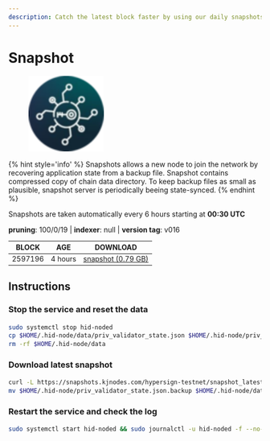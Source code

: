 ```yaml
---
description: Catch the latest block faster by using our daily snapshots.
---
```


# Snapshot

<figure><img src="https://raw.githubusercontent.com/kj89/cosmos-images/main/logos/hypersign.png" width="150" alt=""><figcaption></figcaption></figure>

{% hint style='info' %}
Snapshots allows a new node to join the network by recovering application state from a backup file. 
Snapshot contains compressed copy of chain data directory. To keep backup files as small as plausible, 
snapshot server is periodically beeing state-synced.
{% endhint %}

Snapshots are taken automatically every 6 hours starting at **00:30 UTC**

**pruning**: 100/0/19 | **indexer**: null | **version tag**: v016

| BLOCK             | AGE             | DOWNLOAD                                                                                            |
| ----------------- | --------------- | --------------------------------------------------------------------------------------------------- |
| 2597196 | 4 hours | [snapshot (0.79 GB)](https://snapshots.kjnodes.com/hypersign-testnet/snapshot\_latest.tar.lz4) |

## Instructions

### Stop the service and reset the data

```bash
sudo systemctl stop hid-noded
cp $HOME/.hid-node/data/priv_validator_state.json $HOME/.hid-node/priv_validator_state.json.backup
rm -rf $HOME/.hid-node/data
```

### Download latest snapshot

```bash
curl -L https://snapshots.kjnodes.com/hypersign-testnet/snapshot_latest.tar.lz4 | tar -Ilz4 -xf - -C $HOME/.hid-node
mv $HOME/.hid-node/priv_validator_state.json.backup $HOME/.hid-node/data/priv_validator_state.json
```

### Restart the service and check the log

```bash
sudo systemctl start hid-noded && sudo journalctl -u hid-noded -f --no-hostname -o cat
```
